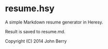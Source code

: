 resume.hsy
==========

A simple Markdown resume generator in Heresy.

Result is saved to resume.md.

Copyright (C) 2014 John Berry
